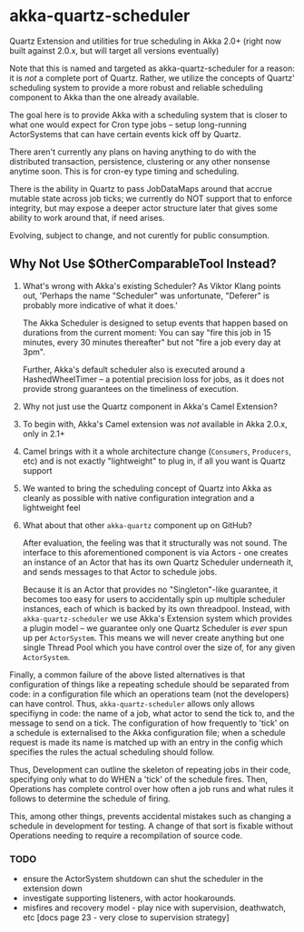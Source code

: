 akka-quartz-scheduler
=====================

Quartz Extension and utilities for true scheduling in Akka 2.0+ (right now built against 2.0.x, but will target
all versions eventually)

Note that this is named and targeted as akka-quartz-scheduler for a reason: it is *not* a complete port of Quartz.
Rather, we utilize the concepts of Quartz' scheduling system to provide a more robust and reliable scheduling component
to Akka than the one already available.

The goal here is to provide Akka with a scheduling system that is closer to what one would expect for Cron type jobs –
setup long-running ActorSystems that can have certain events kick off by Quartz.

There aren't currently any plans on having anything to do with the distributed transaction, persistence,
clustering or any other nonsense anytime soon. This is for cron-ey type timing and scheduling.

There is the ability in Quartz to pass JobDataMaps around that accrue mutable state across job ticks;
we currently do NOT support that to enforce integrity, but may expose a deeper actor structure later that
gives some ability to work around that, if need arises.

Evolving, subject to change, and not curently for public consumption.

## Why Not Use $OtherComparableTool Instead?

1. What's wrong with Akka's existing Scheduler?
    As Viktor Klang points out, 'Perhaps the name "Scheduler" was unfortunate,
    "Deferer" is probably more indicative of what it does.'

    The Akka Scheduler is designed to setup events that happen based on durations from the current moment:
    You can say "fire this job in 15 minutes, every 30 minutes thereafter" but not "fire a job every day at 3pm".

    Further, Akka's default scheduler also is executed around a HashedWheelTimer – a potential precision loss for jobs,
    as it does not provide strong guarantees on the timeliness of execution.

2. Why not just use the Quartz component in Akka's Camel Extension?

  1. To begin with, Akka's Camel extension was *not* available in Akka 2.0.x, only in 2.1+
  2. Camel brings with it a whole architecture change (`Consumers`, `Producers`, etc) and is not exactly "lightweight" to plug in, if all you want is Quartz support
  3. We wanted to bring the scheduling concept of Quartz into Akka as cleanly as possible with native configuration integration and a lightweight feel

3. What about that other `akka-quartz` component up on GitHub?

    After evaluation, the feeling was that it structurally was not sound. The interface to this aforementioned
    component is via Actors - one creates an instance of an Actor that has its own Quartz Scheduler underneath it,
    and sends messages to that Actor to schedule jobs.

    Because it is an Actor that provides no "Singleton"-like guarantee, it becomes too easy for users to accidentally
    spin up multiple scheduler instances, each of which is backed by its  own threadpool.
    Instead, with `akka-quartz-scheduler` we use Akka's Extension system which provides
    a plugin model – we guarantee only one Quartz Scheduler is *ever* spun up per `ActorSystem`. This means
    we will never create anything but one single Thread Pool which you have control over the size of, for
    any given `ActorSystem`.

Finally, a common failure of the above listed alternatives is that configuration of things like a repeating schedule
should be separated from code: in a configuration file which an operations team (not the developers) can have
control. Thus, `akka-quartz-scheduler` allows only allows specifiyng in code: the name of a job, what actor to send
the tick to, and the message to send on a tick. The configuration of how frequently to 'tick' on a schedule is
externalised to the Akka configuration file; when a schedule request is made its name is matched up with an entry
in the config which specifies the rules the actual scheduling should follow.

Thus, Development can outline the skeleton of repeating jobs in their code, specifying only what to do WHEN a 'tick' of
the schedule fires. Then, Operations has complete control over how often a job runs and what rules it follows to determine
the schedule of firing.

This, among other things, prevents accidental mistakes such as changing a schedule in development for testing. A
change of that sort is fixable without Operations needing to require a recompilation of source code.

### TODO
- ensure the ActorSystem shutdown can shut the scheduler in the extension down
- investigate supporting listeners, with actor hookarounds.
- misfires and recovery model - play nice with supervision, deathwatch, etc
  [docs page 23 - very close to supervision strategy]



